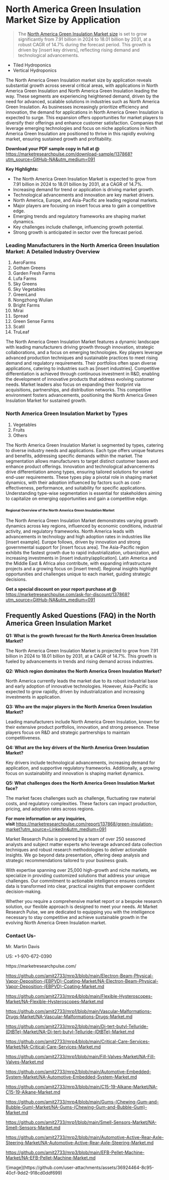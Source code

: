 <h1>North America Green Insulation Market&nbsp;Size by Application</h1><blockquote><p>The <a href="https://marketresearchpulse.com/download-sample/137868?utm_source=GitHub-NA&amp;utm_medium=091">North America Green Insulation Market size</a> is set to grow significantly from 7.91 billion in 2024 to 18.01 billion by 2031, at a robust CAGR of 14.7% during the forecast period. This growth is driven by [insert key drivers], reflecting rising demand and technological advancements.</p></blockquote><ul><li>Tiled Hydroponics<li> Vertical Hydroponics</li></ul><p>The North America Green Insulation market size by application reveals substantial growth across several critical areas, with applications in North America Green Insulation and North America Green Insulation leading the way. These segments are experiencing heightened demand, driven by the need for advanced, scalable solutions in industries such as North America Green Insulation. As businesses increasingly prioritize efficiency and innovation, the demand for applications in North America Green Insulation is expected to surge. This expansion offers opportunities for market players to diversify their offerings and enhance customer satisfaction. Companies that leverage emerging technologies and focus on niche applications in North America Green Insulation are positioned to thrive in this rapidly evolving market, ensuring sustained growth and profitability.</p><p><strong>Download your PDF sample copy in full at @ </strong><a href="https://marketresearchpulse.com/download-sample/137868?utm_source=GitHub-NA&amp;utm_medium=091">https://marketresearchpulse.com/download-sample/137868?utm_source=GitHub-NA&amp;utm_medium=091</a></p><p><strong>Key Highlights: </strong></p><ul><li>The North America Green Insulation Market is expected to grow from 7.91 billion in 2024 to 18.01 billion by 2031, at a CAGR of 14.7%.</li><li>Increasing demand for trend or application is driving market growth.</li><li>Technological advancements and innovation are key market drivers.</li><li>North America, Europe, and Asia-Pacific are leading regional markets.</li><li>Major players are focusing on insert focus area to gain a competitive edge.</li><li>Emerging trends and regulatory frameworks are shaping market dynamics.</li><li>Key challenges include challenge, influencing growth potential.</li><li>Strong growth is anticipated in sector over the forecast period.</li></ul><h3>Leading Manufacturers in the North America Green Insulation Market: A Detailed Industry Overview</h3><ol><li>AeroFarms</li><li>Gotham Greens</li><li>Garden Fresh Farms</li><li>Lufa Farms</li><li>Sky Greens</li><li>Sky Vegetables</li><li>GreenLand</li><li>Nongzhong Wulian</li><li>Bright Farms</li><li>Mirai</li><li>Spread</li><li>Green Sense Farms</li><li>Scatil</li><li>TruLeaf</li></ol><div class="flex max-w-full flex-col flex-grow"><div class="min-h-8 text-message flex w-full flex-col items-end gap-2 whitespace-normal break-words [.text-message+&amp;]:mt-5" dir="auto" data-message-author-role="assistant" data-message-id="fd8432e4-4910-450d-b182-61b7bfb0a01f" data-message-model-slug="gpt-4o"><div class="flex w-full flex-col gap-1 empty:hidden first:pt-[3px]"><div class="markdown prose w-full break-words dark:prose-invert light"><p>The North America Green Insulation Market features a dynamic landscape with leading manufacturers driving growth through innovation, strategic collaborations, and a focus on emerging technologies. Key players leverage advanced production techniques and sustainable practices to meet rising demand and regulatory requirements. Their portfolios often span diverse applications, catering to industries such as [insert industries]. Competitive differentiation is achieved through continuous investment in R&amp;D, enabling the development of innovative products that address evolving customer needs. Market leaders also focus on expanding their footprint via acquisitions, partnerships, and distribution networks. This competitive environment fosters advancements, positioning the North America Green Insulation Market for sustained growth.</p></div></div></div></div><h3>North America Green Insulation Market by Types</h3><ol><li>Vegetables<li> Fruits<li> Others</li></ol><div class="flex max-w-full flex-col flex-grow"><div class="min-h-8 text-message flex w-full flex-col items-end gap-2 whitespace-normal break-words [.text-message+&amp;]:mt-5" dir="auto" data-message-author-role="assistant" data-message-id="084470be-0bb7-4664-bddf-5156b4f41249" data-message-model-slug="gpt-4o-mini"><div class="flex w-full flex-col gap-1 empty:hidden first:pt-[3px]"><div class="markdown prose w-full break-words dark:prose-invert light"><p>The North America Green Insulation Market is segmented by types, catering to diverse industry needs and applications. Each type offers unique features and benefits, addressing specific demands within the market. The segmentation allows manufacturers to target distinct customer bases and enhance product offerings. Innovation and technological advancements drive differentiation among types, ensuring tailored solutions for varied end-user requirements. These types play a pivotal role in shaping market dynamics, with their adoption influenced by factors such as cost-effectiveness, performance, and suitability for specific applications. Understanding type-wise segmentation is essential for stakeholders aiming to capitalize on emerging opportunities and gain a competitive edge.</p></div></div></div></div><h3><span style="font-size: 11px;">Regional Overview of the North America Green Insulation Market</span></h3><div class="flex max-w-full flex-col flex-grow"><div class="min-h-8 text-message flex w-full flex-col items-end gap-2 whitespace-normal break-words [.text-message+&amp;]:mt-5" dir="auto" data-message-author-role="assistant" data-message-id="e9038762-ce64-4e30-91c9-9bd413514231" data-message-model-slug="gpt-4o-mini"><div class="flex w-full flex-col gap-1 empty:hidden first:pt-[3px]"><div class="markdown prose w-full break-words dark:prose-invert light"><p>The North America Green Insulation Market demonstrates varying growth dynamics across key regions, influenced by economic conditions, industrial activity, and regulatory frameworks. North America leads with advancements in technology and high adoption rates in industries like [insert example]. Europe follows, driven by innovation and strong governmental support for [insert focus area]. The Asia-Pacific region exhibits the fastest growth due to rapid industrialization, urbanization, and increasing investments in [insert industry/application]. Latin America and the Middle East &amp; Africa also contribute, with expanding infrastructure projects and a growing focus on [insert trend]. Regional insights highlight opportunities and challenges unique to each market, guiding strategic decisions.</p></div></div></div></div><p><strong>Get a special discount on your report purchase at @ </strong><a href="https://marketresearchpulse.com/ask-for-discount/137868?utm_source=GitHub-NA&amp;utm_medium=091">https://marketresearchpulse.com/ask-for-discount/137868?utm_source=GitHub-NA&amp;utm_medium=091</a></p><h2>Frequently Asked Questions (FAQ) in the North America Green Insulation Market</h2><p><strong>Q1: What is the growth forecast for the North America Green Insulation Market?</strong></p><p>The North America Green Insulation Market is projected to grow from 7.91 billion in 2024 to 18.01 billion by 2031, at a CAGR of 14.7%. This growth is fueled by advancements in trends and rising demand across industries.</p><p><strong>Q2: Which region dominates the North America Green Insulation Market?</strong></p><p>North America currently leads the market due to its robust industrial base and early adoption of innovative technologies. However, Asia-Pacific is expected to grow rapidly, driven by industrialization and increasing investments in application.</p><p><strong>Q3: Who are the major players in the North America Green Insulation Market?</strong></p><p>Leading manufacturers include North America Green Insulation, known for their extensive product portfolios, innovation, and strong presence. These players focus on R&amp;D and strategic partnerships to maintain competitiveness.</p><p><strong>Q4: What are the key drivers of the North America Green Insulation Market?</strong></p><p>Key drivers include technological advancements, increasing demand for application, and supportive regulatory frameworks. Additionally, a growing focus on sustainability and innovation is shaping market dynamics.</p><p><strong>Q5: What challenges does the North America Green Insulation Market face?</strong></p><p>The market faces challenges such as challenge, fluctuating raw material costs, and regulatory complexities. These factors can impact production, pricing, and adoption rates across regions.</p><p><strong>For more information or any inquiries, visit&nbsp;</strong><a href="https://marketresearchpulse.com/report/137868/green-insulation-market?utm_source=Linkedin&utm_medium=091">https://marketresearchpulse.com/report/137868/green-insulation-market?utm_source=Linkedin&utm_medium=091</a></p><p>Market Research Pulse is powered by a team of over 250 seasoned analysts and subject matter experts who leverage advanced data collection techniques and robust research methodologies to deliver actionable insights. We go beyond data presentation, offering deep analysis and strategic recommendations tailored to your business goals.</p><p>With expertise spanning over 25,000 high-growth and niche markets, we specialize in providing customized solutions that address your unique challenges. Our commitment to actionable intelligence ensures complex data is transformed into clear, practical insights that empower confident decision-making.</p><p>Whether you require a comprehensive market report or a bespoke research solution, our flexible approach is designed to meet your needs. At Market Research Pulse, we are dedicated to equipping you with the intelligence necessary to stay competitive and achieve sustainable growth in the evolving North America Green Insulation market.</p><h3><strong>Contact Us-</strong></h3><p>Mr. Martin Davis</p><p>US: +1-970-672-0390</p><p>https://marketresearchpulse.com/</p><p><a href="https://github.com/amit2733/mrp3/blob/main/Electron-Beam-Physical-Vapor-Deposition-(EBPVD)-Coating-Market/NA-Electron-Beam-Physical-Vapor-Deposition-(EBPVD)-Coating-Market.md">https://github.com/amit2733/mrp3/blob/main/Electron-Beam-Physical-Vapor-Deposition-(EBPVD)-Coating-Market/NA-Electron-Beam-Physical-Vapor-Deposition-(EBPVD)-Coating-Market.md</a></p><p><a href="https://github.com/amit2733/mrp4/blob/main/Flexible-Hysteroscopes-Market/NA-Flexible-Hysteroscopes-Market.md">https://github.com/amit2733/mrp4/blob/main/Flexible-Hysteroscopes-Market/NA-Flexible-Hysteroscopes-Market.md</a></p><p><a href="https://github.com/amit2733/mrp1/blob/main/Vascular-Malformations-Drugs-Market/NA-Vascular-Malformations-Drugs-Market.md">https://github.com/amit2733/mrp1/blob/main/Vascular-Malformations-Drugs-Market/NA-Vascular-Malformations-Drugs-Market.md</a></p><p><a href="https://github.com/amit2733/mrp2/blob/main/Di-tert-butyl-Telluride-(DtBTe)-Market/NA-Di-tert-butyl-Telluride-(DtBTe)-Market.md">https://github.com/amit2733/mrp2/blob/main/Di-tert-butyl-Telluride-(DtBTe)-Market/NA-Di-tert-butyl-Telluride-(DtBTe)-Market.md</a></p><p><a href="https://github.com/amit2733/mrp4/blob/main/Critical-Care-Services-Market/NA-Critical-Care-Services-Market.md">https://github.com/amit2733/mrp4/blob/main/Critical-Care-Services-Market/NA-Critical-Care-Services-Market.md</a></p><p><a href="https://github.com/amit2733/mrp1/blob/main/Fill-Valves-Market/NA-Fill-Valves-Market.md">https://github.com/amit2733/mrp1/blob/main/Fill-Valves-Market/NA-Fill-Valves-Market.md</a></p><p><a href="https://github.com/amit2733/mrp2/blob/main/Automotive-Embedded-System-Market/NA-Automotive-Embedded-System-Market.md">https://github.com/amit2733/mrp2/blob/main/Automotive-Embedded-System-Market/NA-Automotive-Embedded-System-Market.md</a></p><p><a href="https://github.com/amit2733/mrp3/blob/main/C15-19-Alkane-Market/NA-C15-19-Alkane-Market.md">https://github.com/amit2733/mrp3/blob/main/C15-19-Alkane-Market/NA-C15-19-Alkane-Market.md</a></p><p><a href="https://github.com/amit2733/mrp4/blob/main/Gums-(Chewing-Gum-and-Bubble-Gum)-Market/NA-Gums-(Chewing-Gum-and-Bubble-Gum)-Market.md">https://github.com/amit2733/mrp4/blob/main/Gums-(Chewing-Gum-and-Bubble-Gum)-Market/NA-Gums-(Chewing-Gum-and-Bubble-Gum)-Market.md</a></p><p><a href="https://github.com/amit2733/mrp1/blob/main/Smell-Sensors-Market/NA-Smell-Sensors-Market.md">https://github.com/amit2733/mrp1/blob/main/Smell-Sensors-Market/NA-Smell-Sensors-Market.md</a></p><p><a href="https://github.com/amit2733/mrp2/blob/main/Automotive-Active-Rear-Axle-Steering-Market/NA-Automotive-Active-Rear-Axle-Steering-Market.md">https://github.com/amit2733/mrp2/blob/main/Automotive-Active-Rear-Axle-Steering-Market/NA-Automotive-Active-Rear-Axle-Steering-Market.md</a></p><p><a href="https://github.com/amit2733/mrp3/blob/main/EFB-Pellet-Machine-Market/NA-EFB-Pellet-Machine-Market.md">https://github.com/amit2733/mrp3/blob/main/EFB-Pellet-Machine-Market/NA-EFB-Pellet-Machine-Market.md</a></p>
![image](https://github.com/user-attachments/assets/36924464-8c95-40cf-9dd2-918cd0ddf699)
